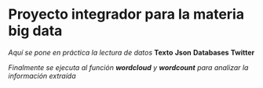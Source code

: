 # Proyecto integrador para la materia big data
_Aquí se pone en práctica la lectura de datos_
**Texto**
**Json**
**Databases**
**Twitter**

_Finalmente se ejecuta al función **wordcloud** y **wordcount** para analizar la información extraída_
